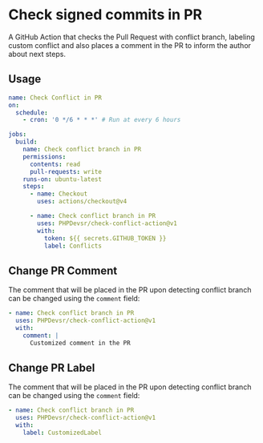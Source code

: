 # Check signed commits in PR

A GitHub Action that checks the Pull Request with conflict branch, labeling custom conflict and also places a comment in the PR to inform the author about next steps.

## Usage

```yml
name: Check Conflict in PR 
on:
  schedule:
    - cron: '0 */6 * * *' # Run at every 6 hours

jobs:
  build:
    name: Check conflict branch in PR
    permissions:
      contents: read
      pull-requests: write
    runs-on: ubuntu-latest
    steps:
      - name: Checkout
        uses: actions/checkout@v4

      - name: Check conflict branch in PR
        uses: PHPDevsr/check-conflict-action@v1
        with:
          token: ${{ secrets.GITHUB_TOKEN }}
          label: Conflicts
```

## Change PR Comment

The comment that will be placed in the PR upon detecting conflict branch can be changed using the `comment` field:

```yml
- name: Check conflict branch in PR
  uses: PHPDevsr/check-conflict-action@v1
  with:
    comment: |
      Customized comment in the PR
```

## Change PR Label

The comment that will be placed in the PR upon detecting conflict branch can be changed using the `comment` field:

```yml
- name: Check conflict branch in PR
  uses: PHPDevsr/check-conflict-action@v1
  with:
    label: CustomizedLabel
```